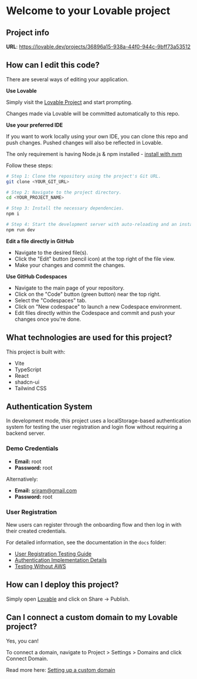 # Welcome to your Lovable project

## Project info

**URL**: https://lovable.dev/projects/36896a15-938a-44f0-944c-9bff73a53512

## How can I edit this code?

There are several ways of editing your application.

**Use Lovable**

Simply visit the [Lovable Project](https://lovable.dev/projects/36896a15-938a-44f0-944c-9bff73a53512) and start prompting.

Changes made via Lovable will be committed automatically to this repo.

**Use your preferred IDE**

If you want to work locally using your own IDE, you can clone this repo and push changes. Pushed changes will also be reflected in Lovable.

The only requirement is having Node.js & npm installed - [install with nvm](https://github.com/nvm-sh/nvm#installing-and-updating)

Follow these steps:

```sh
# Step 1: Clone the repository using the project's Git URL.
git clone <YOUR_GIT_URL>

# Step 2: Navigate to the project directory.
cd <YOUR_PROJECT_NAME>

# Step 3: Install the necessary dependencies.
npm i

# Step 4: Start the development server with auto-reloading and an instant preview.
npm run dev
```

**Edit a file directly in GitHub**

- Navigate to the desired file(s).
- Click the "Edit" button (pencil icon) at the top right of the file view.
- Make your changes and commit the changes.

**Use GitHub Codespaces**

- Navigate to the main page of your repository.
- Click on the "Code" button (green button) near the top right.
- Select the "Codespaces" tab.
- Click on "New codespace" to launch a new Codespace environment.
- Edit files directly within the Codespace and commit and push your changes once you're done.

## What technologies are used for this project?

This project is built with:

- Vite
- TypeScript
- React
- shadcn-ui
- Tailwind CSS

## Authentication System

In development mode, this project uses a localStorage-based authentication system for testing the user registration and login flow without requiring a backend server.

### Demo Credentials

- **Email:** root
- **Password:** root

Alternatively:
- **Email:** sriram@gmail.com
- **Password:** root

### User Registration

New users can register through the onboarding flow and then log in with their created credentials.

For detailed information, see the documentation in the `docs` folder:

- [User Registration Testing Guide](./docs/user-registration-testing-guide.md)
- [Authentication Implementation Details](./docs/auth-implementation-details.md)
- [Testing Without AWS](./docs/testing-without-aws.md)

## How can I deploy this project?

Simply open [Lovable](https://lovable.dev/projects/36896a15-938a-44f0-944c-9bff73a53512) and click on Share -> Publish.

## Can I connect a custom domain to my Lovable project?

Yes, you can!

To connect a domain, navigate to Project > Settings > Domains and click Connect Domain.

Read more here: [Setting up a custom domain](https://docs.lovable.dev/features/custom-domain#custom-domain)
